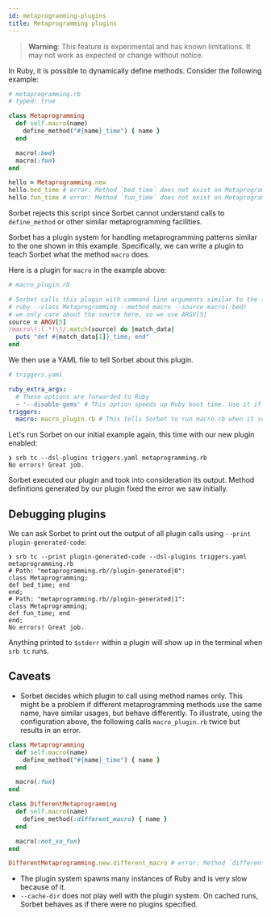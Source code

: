 ```yaml
---
id: metaprogramming-plugins
title: Metaprogramming plugins
---
```


> **Warning**: This feature is experimental and has known limitations. It may
> not work as expected or change without notice.

In Ruby, it is possible to dynamically define methods. Consider the following
example:

```ruby
# metaprogramming.rb
# typed: true

class Metaprogramming
  def self.macro(name)
    define_method("#{name}_time") { name }
  end

  macro(:bed)
  macro(:fun)
end

hello = Metaprogramming.new
hello.bed_time # error: Method `bed_time` does not exist on Metaprogramming
hello.fun_time # error: Method `fun_time` does not exist on Metaprogramming
```

Sorbet rejects this script since Sorbet cannot understand
calls to `define_method` or other similar metaprogramming facilities.

Sorbet has a plugin system for handling metaprogramming patterns similar to the
one shown in this example. Specifically, we can write a plugin to teach Sorbet
what the method `macro` does.

Here is a plugin for `macro` in the example above:

```ruby
# macro_plugin.rb

# Sorbet calls this plugin with command line arguments similar to the following:
# ruby --class Metaprogramming --method macro --source macro(:bed)
# we only care about the source here, so we use ARGV[5]
source = ARGV[5]
/macro\(:(.*)\)/.match(source) do |match_data|
  puts "def #{match_data[1]}_time; end"
end
```

We then use a YAML file to tell Sorbet about this plugin.

```yaml
# triggers.yaml

ruby_extra_args:
  # These options are forwarded to Ruby
  - '--disable-gems' # This option speeds up Ruby boot time. Use it if you don't need gems
triggers:
  macro: macro_plugin.rb # This tells Sorbet to run macro.rb when it sees a call to `macro`
```

Let's run Sorbet on our initial example again, this time with our new plugin
enabled:

```shell
❯ srb tc --dsl-plugins triggers.yaml metaprogramming.rb
No errors! Great job.
```

Sorbet executed our plugin and took into consideration its output. Method
definitions generated by our plugin fixed the error we saw initially.

## Debugging plugins

We can ask Sorbet to print out the output of all plugin calls using
`--print plugin-generated-code`:

```shell
❯ srb tc --print plugin-generated-code --dsl-plugins triggers.yaml metaprogramming.rb
# Path: "metaprogramming.rb//plugin-generated|0":
class Metaprogramming;
def bed_time; end
end;
# Path: "metaprogramming.rb//plugin-generated|1":
class Metaprogramming;
def fun_time; end
end;
No errors! Great job.
```

Anything printed to `$stderr` within a plugin will show up in the terminal when
`srb tc` runs.

## Caveats

- Sorbet decides which plugin to call using method names only. This might be a
  problem if different metaprogramming methods use the same name, have similar
  usages, but behave differently. To illustrate, using the configuration above,
  the following calls `macro_plugin.rb` twice but results in an error.

```ruby
class Metaprogramming
  def self.macro(name)
    define_method("#{name}_time") { name }
  end

  macro(:fun)
end

class DifferentMetaprogramming
  def self.macro(name)
    define_method(:different_macro) { name }
  end

  macro(:not_so_fun)
end

DifferentMetaprogramming.new.different_macro # error: Method `different_macro` does not exist
```

- The plugin system spawns many instances of Ruby and is very slow because of
  it.
- `--cache-dir` does not play well with the plugin system. On cached runs,
  Sorbet behaves as if there were no plugins specified.
